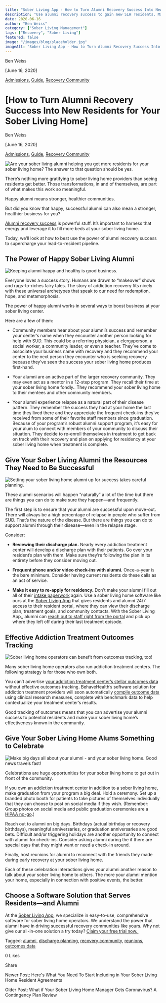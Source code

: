 ```yaml
---
title: "Sober Living App - How to Turn Alumni Recovery Success Into New Residents for Your Sober Living Home"
description: "Use alumni recovery success to gain new SLH residents. Marketing tips from the Sober Living App blog archives (June 2020)."
date: 2020-06-16
author: "Ben Weiss"
category: ["Sober Living Management"]
tags: ["Recovery", "Sober Living"]
featured: false
image: "/images/blog/placeholder.jpg"
imageAlt: "Sober Living App - How to Turn Alumni Recovery Success Into New Residents for Your Sober Living Home"
---
```


Ben Weiss

[June 16, 2020]

[Admissions](/sober-living-app-blog/category/Admissions), [Guide](/sober-living-app-blog/category/Guide), [Recovery Community](/sober-living-app-blog/category/Recovery+Community)

#  [How to Turn Alumni Recovery Success Into New Residents for Your Sober Living Home]

Ben Weiss

[June 16, 2020]

[Admissions](/sober-living-app-blog/category/Admissions), [Guide](/sober-living-app-blog/category/Guide), [Recovery Community](/sober-living-app-blog/category/Recovery+Community)

![Are your sober living alumni helping you get more residents for your sober living home? The answer to that question should be yes.](/images/blog/how-to-turn-alumni-recovery-success-into-new-residents-for-your-sober-living-home/Screenshot_2020-06-10_at_9.45.13_AM.png)

There’s nothing more gratifying to sober living home providers than seeing residents get better. Those transformations, in and of themselves, are part of what makes this work so meaningful. 

Happy alumni means stronger, healthier communities. 

But did you know that happy, successful alumni can also mean a stronger, healthier business for you? 

[Alumni recovery success](https://behavehealth.com/blog/2020/2/11/now-what-how-to-set-your-addiction-treatment-alumni-up-for-success) is powerful stuff. It’s important to harness that energy and leverage it to fill more beds at your sober living home.

Today, we’ll look at how to best use the power of alumni recovery success to supercharge your lead-to-resident pipeline.

## The Power of Happy Sober Living Alumni

![Keeping alumni happy and healthy is good business.](/images/blog/how-to-turn-alumni-recovery-success-into-new-residents-for-your-sober-living-home/Screenshot_2020-06-10_at_9.46.51_AM.png)

Everyone loves a success story. Humans are drawn to “makeover” shows and rags-to-riches fairy tales. The story of addiction recovery fits nicely with these universal archetypes that speak to our need for redemption, hope, and metamorphosis. 

The power of happy alumni works in several ways to boost business at your sober living center.

Here are a few of them: 

  * Community members hear about your alumni’s success and remember your center’s name when they encounter another person looking for help with SUD. This could be a referring physician, a clergyperson, a social worker, a community leader, or even a teacher. They’ve come to associate your business name with recovery and they recommend your center to the next person they encounter who is seeking recovery because they’ve seen the success your sober living home produces first-hand.

  * Your alumni are an active part of the larger recovery community. They may even act as a mentor in a 12-step program. They recall their time at your sober living home fondly.. They recommend your sober living home to their mentees and other community members. 

  * Your alumni experience relapse as a natural part of their disease pattern. They remember the success they had at your home the last time they lived there and they appreciate the frequent check-ins they’ve received from some of their favorite staff members since graduation. Because of your program’s robust alumni support program, it’s easy for your alum to connect with members of your community to discuss their situation. They decide to re-enroll themselves in treatment to get back on track with their recovery and plan on applying for residency at your sober living home when treatment is complete. 

## Give Your Sober Living Alumni the Resources They Need to Be Successful

![Setting your sober living home alumni up for success takes careful planning.](/images/blog/how-to-turn-alumni-recovery-success-into-new-residents-for-your-sober-living-home/Screenshot_2020-06-10_at_9.47.22_AM.png)

These alumni scenarios will happen “naturally” a lot of the time but there are things you can do to make sure they happen—and frequently. 

The first step is to ensure that your alumni are successful upon move-out. There will always be a high percentage of relapse in people who suffer from SUD. That’s the nature of the disease. But there are things you can do to support alumni through their disease—even in the relapse stage. 

Consider: 

  * **Reviewing their discharge plan.** Nearly every addiction treatment center will develop a discharge plan with their patients. Go over your resident’s plan with them. Make sure they’re following the plan in its entirety before they consider moving out.

  * **Frequent phone and/or video check-ins with alumni.** Once-a-year is the bare minimum. Consider having current residents do these calls as an act of service.

  * **Make it easy to re-apply for residency.** Don’t make your alumni fill out all of their [intake paperwork](https://soberlivingapp.com/sober-living-app-blog/2020/4/28/introducing-our-new-resident-application-for-the-sober-living-home-app) again. Use a sober living home software like ours at the [Sober Living App](/) that gives residents and alumni 24/7 access to their resident portal, where they can view their discharge plan, treatment goals, and community contacts. With the Sober Living App,, alumni can [reach out to staff right from the portal](https://behavehealth.com/blog/2019/6/4/how-smart-patient-portals-improve-addiction-treatment-engagement-and-outcomes) and pick up where they left off during their last treatment episode.

## Effective Addiction Treatment Outcomes Tracking 

![Sober living home operators can benefit from outcomes tracking, too!](/images/blog/how-to-turn-alumni-recovery-success-into-new-residents-for-your-sober-living-home/Screenshot_2020-06-10_at_9.48.14_AM.png)

Many sober living home operators also run addiction treatment centers. The following strategy is for those who own both.

You can’t advertise [your addiction treatment center’s stellar outcomes data](https://behavehealth.com/blog/2019/6/4/how-smart-patient-portals-improve-addiction-treatment-engagement-and-outcomes) without effective outcomes tracking. BehaveHealth’s software solution for addiction treatment providers will soon automatically [compile outcome data](https://behavehealth.com/blog/2019/4/23/4-tips-for-developing-outcome-tracking-for-your-addiction-and-mental-health-treatment-organization) using clinical research measures, complete with benchmark data to help contextualize your treatment center’s results. 

Good tracking of outcomes means that you can advertise your alumni success to potential residents and make your sober living home’s effectiveness known in the community. 

## Give Your Sober Living Home Alums Something to Celebrate

![Make big days all about your alumni - and your sober living home. Good news travels fast!](/images/blog/how-to-turn-alumni-recovery-success-into-new-residents-for-your-sober-living-home/Screenshot_2020-06-10_at_9.48.32_AM.png)

Celebrations are huge opportunities for your sober living home to get out in front of the community. 

If you own an addiction treatment center in addition to a sober living home, make graduation from your program a big deal. Hold a ceremony. Set up a branded photo booth for patients to take pictures of themselves individually that they can choose to post on social media if they wish. (Remember: Group photos on social media and public graduation ceremonies are a [HIPAA no-go](https://behavehealth.com/blog/2019/4/30/4-ways-smart-software-protects-your-behavioral-health-organization-from-hipaa-violations).)

Reach out to alumni on big days. Birthdays (actual birthday or recovery birthdays), meaningful anniversaries, or graduation anniversaries are good bets. Difficult and/or triggering holidays are another opportunity to connect with alumni for check-ins. Consider asking alumni during the if there are special days that they might want or need a check-in around. 

Finally, host reunions for alumni to reconnect with the friends they made during early recovery at your sober living home. 

Each of these celebration interactions gives your alumni another reason to talk about your sober living home to others. The more your alumni mention your home, especially in connection with positive events, the better.

## Choose a Software Solution that Serves Residents—and Alumni 

At the [Sober Living App](/), we specialize in easy-to-use, comprehensive software for sober living home operators. We understand the power that alumni have in driving successful recovery communities like yours. Why not give our all-in-one solution a try today? [Claim your free trial now. ](https://signup.behavehealth.com/?product=sober_living_app)﻿  
  

Tagged: [alumni](/sober-living-app-blog/tag/alumni), [discharge planning](https://soberlivingapp.com/sober-living-app-blog/tag/discharge+planning), [recovery community](/sober-living-app-blog/tag/recovery+community), [reunions](/sober-living-app-blog/tag/reunions), [outcomes data](/sober-living-app-blog/tag/outcomes+data)

0 Likes

Share

Newer Post: Here's What You Need To Start Including in Your Sober Living Home Resident Agreements

Older Post: What if Your Sober Living Home Manager Gets Coronavirus? A Contingency Plan Review